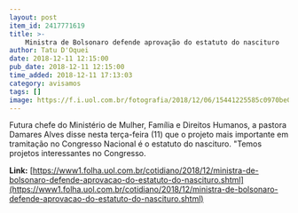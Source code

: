 ```yaml
---
layout: post
item_id: 2417771619
title: >-
    Ministra de Bolsonaro defende aprovação do estatuto do nascituro
author: Tatu D'Oquei
date: 2018-12-11 12:15:00
pub_date: 2018-12-11 12:15:00
time_added: 2018-12-11 17:13:03
category: avisamos
tags: []
image: https://f.i.uol.com.br/fotografia/2018/12/06/15441225585c0970be0be1e_1544122558_3x2_rt.jpg
---
```


Futura chefe do Ministério de Mulher, Família e Direitos Humanos, a pastora Damares Alves disse nesta terça-feira (11) que o projeto mais importante em tramitação no Congresso Nacional é o estatuto do nascituro. "Temos projetos interessantes no Congresso.

**Link:** [https://www1.folha.uol.com.br/cotidiano/2018/12/ministra-de-bolsonaro-defende-aprovacao-do-estatuto-do-nascituro.shtml](https://www1.folha.uol.com.br/cotidiano/2018/12/ministra-de-bolsonaro-defende-aprovacao-do-estatuto-do-nascituro.shtml)

